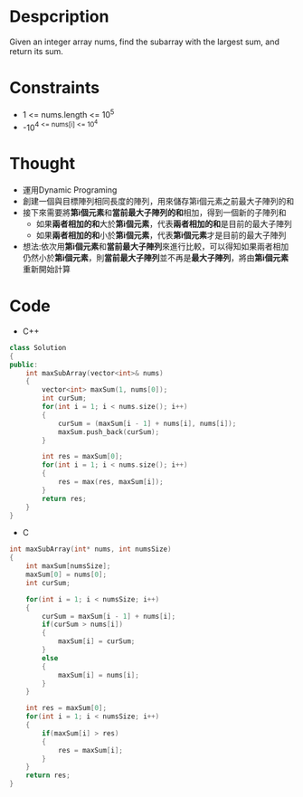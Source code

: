 # Despcription

Given an integer array nums, find the subarray with the largest sum, and return its sum.

# Constraints

- 1 <= nums.length <= 10<sup>5</sup>
- -10<sup>4 <= nums[i] <= 10<sup>4</sup>

# Thought

* 運用Dynamic Programing
* 創建一個與目標陣列相同長度的陣列，用來儲存第i個元素之前最大子陣列的和
* 接下來需要將**第i個元素**和**當前最大子陣列的和**相加，得到一個新的子陣列和
	* 如果**兩者相加的和**大於**第i個元素**，代表**兩者相加的和**是目前的最大子陣列
	* 如果**兩者相加的和**小於**第i個元素**，代表**第i個元素**才是目前的最大子陣列
* 想法:依次用**第i個元素**和**當前最大子陣列**來進行比較，可以得知如果兩者相加仍然小於**第i個元素**，則**當前最大子陣列**並不再是**最大子陣列**，將由**第i個元素**重新開始計算

# Code

* C++
```cpp
class Solution
{
public:
    int maxSubArray(vector<int>& nums)
    {
        vector<int> maxSum(1, nums[0]);
        int curSum;
        for(int i = 1; i < nums.size(); i++)
        {
            curSum = (maxSum[i - 1] + nums[i], nums[i]);
            maxSum.push_back(curSum);
        }

        int res = maxSum[0];
        for(int i = 1; i < nums.size(); i++)
        {
            res = max(res, maxSum[i]);
        }
        return res;
    }
}
```

* C
```c
int maxSubArray(int* nums, int numsSize)
{
    int maxSum[numsSize];
    maxSum[0] = nums[0];
    int curSum;

    for(int i = 1; i < numsSize; i++)
    {
        curSum = maxSum[i - 1] + nums[i];
        if(curSum > nums[i])
        {
            maxSum[i] = curSum;
        }
        else
        {
            maxSum[i] = nums[i];
        }
    }

    int res = maxSum[0];
    for(int i = 1; i < numsSize; i++)
    {
        if(maxSum[i] > res)
        {
            res = maxSum[i];
        }
    }
    return res;
}

```
